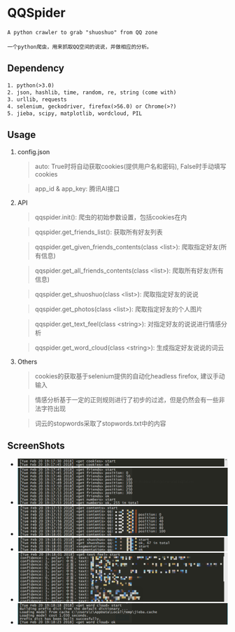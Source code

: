 # QQSpider
```
A python crawler to grab "shuoshuo" from QQ zone

一个python爬虫，用来抓取QQ空间的说说，并做相应的分析。
```

## Dependency
```
1. python(>3.0)
2. json, hashlib, time, random, re, string (come with)
3. urllib, requests
4. selenium, geckodriver, firefox(>56.0) or Chrome(>?)
5. jieba, scipy, matplotlib, wordcloud, PIL
```

## Usage

1. config.json
    > auto: True时将自动获取cookies(提供用户名和密码), False时手动填写cookies

    > app_id & app_key: 腾讯AI接口

2. API
    > qqspider.init(): 爬虫的初始参数设置，包括cookies在内

    > qqspider.get_friends_list(): 获取所有好友列表
    
    > qqspider.get_given_friends_contents(class \<list>): 爬取指定好友(所有信息)

    > qqspider.get_all_friends_contents(class \<list>): 爬取所有好友(所有信息)

    > qqspider.get_shuoshuo(class \<list>): 爬取指定好友的说说

    > qqspider.get_photos(class \<list>): 爬取指定好友的个人图片

    > qqspider.get_text_feel(class \<string>): 对指定好友的说说进行情感分析

    > qqspider.get_word_cloud(class \<string>): 生成指定好友说说的词云 

3. Others
    > cookies的获取基于selenium提供的自动化headless firefox, 建议手动输入

    > 情感分析基于一定的正则规则进行了初步的过滤，但是仍然会有一些非法字符出现

    > 词云的stopwords采取了stopwords.txt中的内容



## ScreenShots
- ![](./images/1.png)
- ![](./images/2.png)
- ![](./images/3.png)
- ![](./images/4.png)
- ![](./images/5.png)
- ![](./images/6.png)


